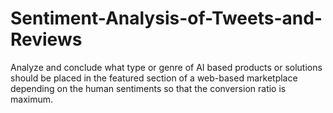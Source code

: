 # Sentiment-Analysis-of-Tweets-and-Reviews
Analyze and conclude what type or genre of AI based products or solutions should be placed in the featured section of a web-based marketplace depending on the human sentiments so that the conversion ratio is maximum.

